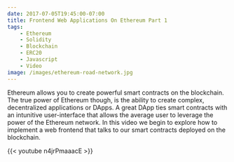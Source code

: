 ```yaml
---
date: 2017-07-05T19:45:00-07:00
title: Frontend Web Applications On Ethereum Part 1
tags:
    - Ethereum
    - Solidity
    - Blockchain
    - ERC20
    - Javascript
    - Video
image: /images/ethereum-road-network.jpg
---
```


Ethereum allows you to create powerful smart contracts on the blockchain. The true power of Ethereum though, is the ability to create complex, decentralized applications or DApps. A great DApp ties smart contracts with an intunitive user-interface that allows the average user to leverage the power of the Ethereum network. In this video we begin to explore how to implement a web frontend that talks to our smart contracts deployed on the blockchain.

{{< youtube n4jrPmaaacE >}}
